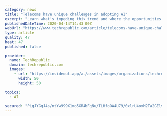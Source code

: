 ```yaml
---
category: news
title: "Telecoms have unique challenges in adopting AI"
excerpt: "Learn what's impeding this trend and where the opportunities lie. On the surface, it would seem that artificial intelligence (AI) is widespread in the telecom industry. For years we've been familiar with voice-activated menu systems that respond to your verbal commands. However, the potential for AI in the telecom arena goes much deeper than ..."
publishedDateTime: 2020-04-14T14:43:00Z
webUrl: "https://www.techrepublic.com/article/telecoms-have-unique-challenges-in-adopting-ai/"
type: article
quality: 47
heat: 47
published: false

provider:
  name: TechRepublic
  domain: techrepublic.com
  images:
    - url: "https://insideout.app/ai/assets/images/organizations/techrepublic.com-50x50.jpg"
      width: 50
      height: 50

topics:
  - AI

secured: "PLgJYGqJ4s/ntYw999X1mo5GR4bFgNu/TLHfoOW4U79/0xlrU4oxM2Ta2GElvJtW2CteCBuNExNq3Q83L425DQ7obPBVUGDp6m0EGfxdUespaPQoU7WxIEifhxD2Z+asvPGMj+2kkT0wmuwcHh0MR8KQoTz5VVjDYM7/IAKeEVuNJc4BlvJHR68eFkeLAshUecyeV4L45biskV0J9DxET5TL0RIg6b+OB3m+6Mwgd4vTSEiFtUW2SjPfQTOaI/MYKw0n8OmO8ROzXoN6z0PauM2yu7rctdfdkPEnzT1Vfuxp9WCGmlzglZrsyVu3Dj/doj9AfnLiOXL5RCD3lYVLJ6zXuAzG3QByX9s1QuoVYIkswTxzcT7vPv+5S3XSAiO6OTtkJ1OOBakMXVG0FPl00g1eTihZRoUjD46kifiFnQS15Nu9XH4M/tTAgLpmJq9nid0SnG03BL16T3VE7mZ4ibaDYT1vSBjUS+49KXh3IUI=;zpixh73hIet+rcKqcKoU0g=="
---
```


